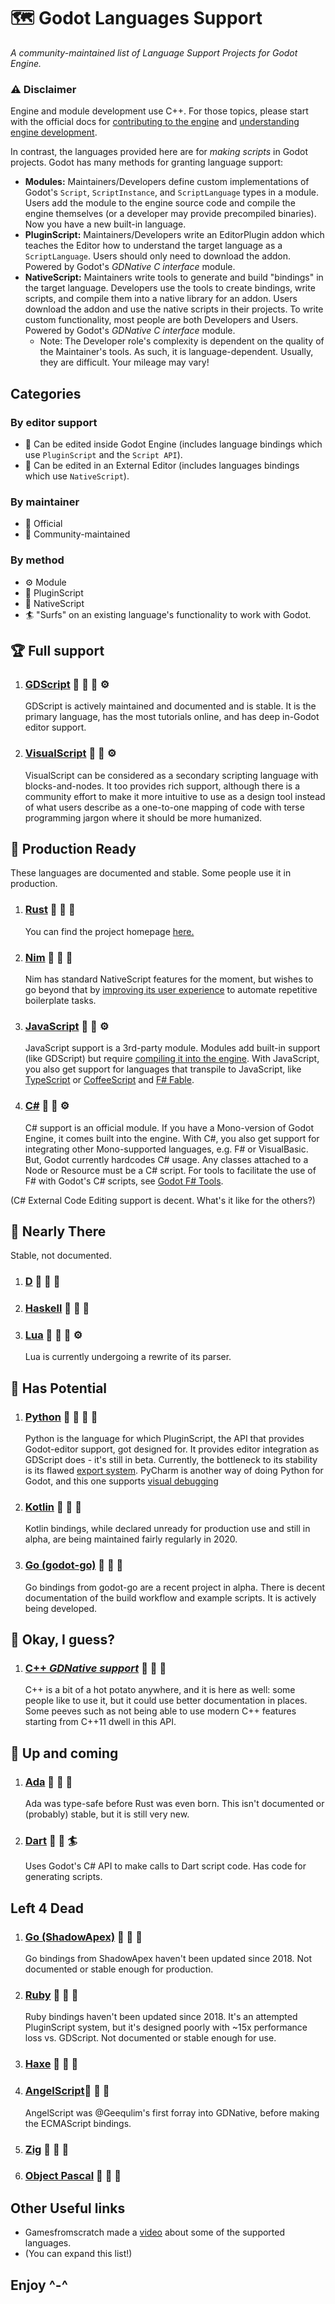# 🗺 Godot Languages Support

*A community-maintained list of Language Support Projects for Godot Engine.*

### ⚠ Disclaimer

Engine and module development use C++. For those topics, please start with the official docs for [contributing to the engine](https://docs.godotengine.org/en/stable/community/contributing/index.html) and [understanding engine development](https://docs.godotengine.org/en/stable/development/cpp/index.html).

In contrast, the languages provided here are for *making scripts* in Godot projects. Godot has many methods for granting language support:

- **Modules:** Maintainers/Developers define custom implementations of Godot's `Script`, `ScriptInstance`, and `ScriptLanguage` types in a module. Users add the module to the engine source code and compile the engine themselves (or a developer may provide precompiled binaries). Now you have a new built-in language.
- **PluginScript:** Maintainers/Developers write an EditorPlugin addon which teaches the Editor how to understand the target language as a `ScriptLanguage`. Users should only need to download the addon. Powered by Godot's *GDNative C interface* module.
- **NativeScript:** Maintainers write tools to generate and build "bindings" in the target language. Developers use the tools to create bindings, write scripts, and compile them into a native library for an addon. Users download the addon and use the native scripts in their projects. To write custom functionality, most people are both Developers and Users. Powered by Godot's *GDNative C interface* module.
    - Note: The Developer role's complexity is dependent on the quality of the Maintainer's tools. As such, it is language-dependent. Usually, they are difficult. Your mileage may vary!

## Categories

### By editor support
- 🧬 Can be edited inside Godot Engine (includes language bindings which use `PluginScript` and the `Script API`).
- 🔌 Can be edited in an External Editor (includes languages bindings which use `NativeScript`).

### By maintainer
- 💍 Official
- 👥 Community-maintained

### By method
- ⚙️ Module
- 📜 PluginScript
- 🔧 NativeScript
- 🏄 "Surfs" on an existing language's functionality to work with Godot.

## 🏆 Full support
1. ### [GDScript](https://docs.godotengine.org/en/stable/getting_started/scripting/gdscript/index.html) 💍 🧬 🔌 ⚙️
    GDScript is actively maintained and documented and is stable. It is the primary language, has the most tutorials online, and has deep in-Godot editor support.

1. ### [VisualScript](https://docs.godotengine.org/en/stable/getting_started/scripting/visual_script/index.html) 💍  🧬 ⚙️
    VisualScript can be considered as a secondary scripting language with blocks-and-nodes. It too provides rich support, although there is a community effort to make it more intuitive to use as a design tool instead of what users describe as a one-to-one mapping of code with terse programming jargon where it should be more humanized.

## 🥇 Production Ready
  These languages are documented and stable. Some people use it in production.

1. ### [Rust](https://github.com/godot-rust/godot-rust) 👥 🔌 🔧
    You can find the project homepage [here.](https://godot-rust.github.io/)
1. ### [Nim](https://github.com/pragmagic/godot-nim) 👥 🔌 🔧
    Nim has standard NativeScript features for the moment, but wishes to go beyond that by [improving its user experience](https://github.com/pragmagic/godot-nim/issues/66) to automate repetitive boilerplate tasks.

1. ### [JavaScript](https://github.com/GodotExplorer/ECMAScript) 👥 🔌 ⚙️
    JavaScript support is a 3rd-party module. Modules add built-in support (like GDScript) but require [compiling it into the engine](https://docs.godotengine.org/en/stable/development/cpp/custom_modules_in_cpp.html).
    With JavaScript, you also get support for languages that transpile to JavaScript, like [TypeScript](https://www.typescriptlang.org/) or [CoffeeScript](https://coffeescript.org/) and [F# Fable](https://fable.io/).

1. ### [C#](https://docs.godotengine.org/en/stable/getting_started/scripting/c_sharp/index.html) 💍 🔌 ⚙️
    C# support is an official module. If you have a Mono-version of Godot Engine, it comes built into the engine.
  With C#, you also get support for integrating other Mono-supported languages, e.g. F# or VisualBasic. But, Godot currently hardcodes C# usage. Any classes attached to a Node or Resource must be a C# script.
  For tools to facilitate the use of F# with Godot's C# scripts, see [Godot F# Tools](https://github.com/willnationsdev/godot-fsharp-tools).

  (C# External Code Editing support is decent. What's it like for the others?)

## 🥈 Nearly There
  Stable, not documented.
1. ### [D](https://github.com/godot-d/godot-d) 👥 🔌 🔧
1. ### [Haskell](https://hackage.haskell.org/package/godot-haskell) 👥 🔌 🔧
1. ### [Lua](https://github.com/perbone/luascript) 👥 🧬 🔌 ⚙️
    Lua is currently undergoing a rewrite of its parser. 

## 🥉 Has Potential
1. ### [Python](https://github.com/touilleMan/godot-python) 👥 🧬 🔌 📜
    Python is the language for which PluginScript, the API that provides Godot-editor support, got designed for. It provides editor integration as GDScript does - it's still in beta. Currently, the bottleneck to its stability is its flawed [export system](https://github.com/touilleMan/godot-python/issues/146).
    PyCharm is another way of doing Python for Godot, and this one supports [visual debugging](https://medium.com/@prokopst/debugging-godot-python-with-pycharm-b5f9dd2cf769)

1. ### [Kotlin](https://github.com/utopia-rise/godot-kotlin) 👥 🔌 🔧
    Kotlin bindings, while declared unready for production use and still in alpha, are being maintained fairly regularly in 2020.
1. ### [Go (godot-go)](https://github.com/godot-go/godot-go/) 👥 🔌 🔧
    Go bindings from godot-go are a recent project in alpha. There is decent documentation of the build workflow and example scripts. It is actively being developed.

## 🏅 Okay, I guess?
1. ### [C++ *GDNative support*](https://github.com/godotengine/godot-cpp) 💍 🔌 🔧
    C++ is a bit of a hot potato anywhere, and it is here as well: some people like to use it, but it could use better documentation in places. Some peeves such as not being able to use modern C++ features starting from C++11 dwell in this API.

## 🐣 Up and coming
1. ### [Ada](https://github.com/MichaelAllenHardeman/gdnative_ada) 👥 🔌 🔧
    Ada was type-safe before Rust was even born.
    This isn't documented or (probably) stable, but it is still very new.

1. ### [Dart](https://github.com/mahdisml/DartGodot) 👥 🔌 🏄
    Uses Godot's C# API to make calls to Dart script code. Has code for generating scripts.

## Left 4 Dead
1. ### [Go (ShadowApex)](https://github.com/ShadowApex/godot-go) 👥 🔌 🔧
    Go bindings from ShadowApex haven't been updated since 2018. Not documented or stable enough for production.

1. ### [Ruby](https://github.com/onyxblade/godot-ruby) 👥 🔌 🔧 
    Ruby bindings haven't been updated since 2018.
    It's an attempted PluginScript system, but it's designed poorly with ~15x performance loss vs. GDScript.
    Not documented or stable enough for use.

1. ### [Haxe](https://github.com/mrcdk/godot-haxe) 👥 🔌 🔧

1. ### [AngelScript](https://github.com/Geequlim/AngelScript)👥 🔌 🔧
    AngelScript was @Geequlim's first forray into GDNative, before making the ECMAScript bindings.

1. ### [Zig](https://github.com/outrera/godot-zig) 👥 🔌 🔧

1. ### [Object Pascal](https://github.com/BenediktMagnus/godot-object-pascal) 👥 🔌 🔧

## Other Useful links

- Gamesfromscratch made a [video](https://youtu.be/VqcMlS-IJl4) about some of the supported languages.
- (You can expand this list!)

## Enjoy ^-^
